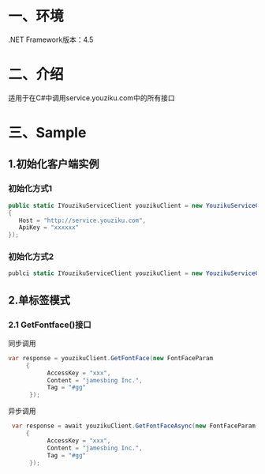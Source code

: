 # 一、环境
.NET Framework版本：4.5

# 二、介绍

适用于在C#中调用service.youziku.com中的所有接口

# 三、Sample
## 1.初始化客户端实例
### 初始化方式1
```csharp
public static IYouzikuServiceClient youzikuClient = new YouzikuServiceClient(new YouzikuConfig()
{
   Host = "http://service.youziku.com",
   ApiKey = "xxxxxx"
});

```
### 初始化方式2
```csharp 
publci static IYouzikuServiceClient youzikuClient = new YouzikuServiceClient(host: "http://service.youziku.com", apiKey: "xxxxxx");
```
## 2.单标签模式
### 2.1 GetFontface()接口
同步调用
``` csharp
var response = youzikuClient.GetFontFace(new FontFaceParam
     {
           AccessKey = "xxx",
           Content = "jamesbing Inc.",
           Tag = "#gg"
      });
```
异步调用
``` csharp
 var response = await youzikuClient.GetFontFaceAsync(new FontFaceParam
     {
           AccessKey = "xxx",
           Content = "jamesbing Inc.",
           Tag = "#gg"
      });
```
